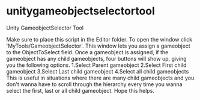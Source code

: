 # unitygameobjectselectortool
Unity GameobjectSelector Tool

Make sure to place this script in the Editor folder. To open the window click 'MyTools/GameobjectSelector'.
This window lets you assign a gameobject to the ObjectToSelect field. Once a gameobject is assigned, if the gameobject
has any child gameobjects, four buttons will show up, giving you the following options. 
1.Select Parent gameobject
2.Select First child gameobject
3.Select Last child gameobject
4.Select all child gameobjects
This is useful in situations where there are many child gameobjects and you don't wanna have to scroll through the hierarchy
every time you wanna select the first, last or all child gameobject.
Hope this helps.
